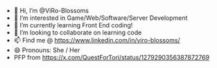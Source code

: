 - 👋 Hi, I’m @ViRo-Blossoms
- 👀 I’m interested in Game/Web/Software/Server Development
- 🌱 I’m currently learning Front End coding!
- 💞️ I’m looking to collaborate on learning code
- 📫 Find me @ https://www.linkedin.com/in/viro-blossoms/
- 😄 Pronouns: She / Her
- PFP from https://x.com/QuestForTori/status/1279290356387872769
